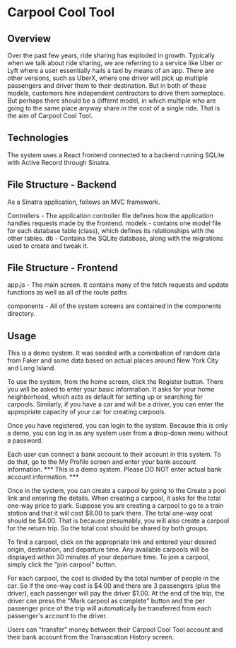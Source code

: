 # Carpool Cool Tool

## Overview
Over the past few years, ride sharing has exploded in growth. Typically when we talk about ride sharing, we are referring to a service like Uber or Lyft where a user essentially hails a taxi by means of an app. There are other versions, such as UberX, where one driver will pick up multiple passengers and driver them to their destination. But in both of these models, customers hire independent contractors to drive them someplace.
But perhaps there should be a differnt model, in which multiple who are going to the same place anyway share in the cost of a single ride. That is the aim of Carpool Cool Tool.

## Technologies
The system uses a React frontend connected to a backend running SQLite with Active Record through Sinatra.

## File Structure - Backend
As a Sinatra application, follows an MVC framework.

Controllers - The application controller file defines how the application handles requests  made by the frontend.
models - contains one model file for each database table (class), which defines its relationships with the other tables. 
db - Contains the SQLite database, along with the migrations used to create and tweak it.


## File Structure - Frontend
app.js - The main screen. It contains many of the fetch requests and update functions as well as all of the route paths 

components - All of the system screens are contained in the components directory.
    

## Usage
This is a demo system. It was seeded with a cominbation of random data from Faker and some data based on actual places around New York City and Long Island.

To use the system, from the home screen, click the Register button. There you will be asked to enter your basic information. It asks for your home neighborhood, which acts as default for setting up or searching for carpools. Similarly, if you have a car and will be a driver, you can enter the appropriate capacity of your car for creating carpools.

Once you have registered, you can login to the system. Because this is only a demo, you can log in as any system user from a drop-down menu without a password.

Each user can connect a bank account to their account in this system. To do that, go to the My Profile screen and enter your bank account information. *** This is a demo system. Please DO NOT enter actual bank account information. ***

Once in the system, you can create a carpool by going to the Create a pool link and entering the details. When creating a carpool, it asks for the total one-way price to park. Suppose you are creating a carpool to go to a train station and that it will cost $8.00 to park there. The total one-way cost should be $4.00. That is because presumably, you will also create a carpool for the return trip. So the total cost should be shared by both groups.

To find a carpool, click on the appropriate link and entered your desired origin, destination, and departure time. Any available carpools will be displayed within 30 minutes of your departure time. To join a carpool, simply click the "join carpool" button.

For each carpool, the cost is divided by the total number of people in the car. So if the one-way cost is $4.00 and there are 3 passengers (plus the driver), each passenger will pay the driver $1.00. At the end of the trip, the driver can press the "Mark carpool as complete" button and the per passenger price of the trip will automatically be transferred from each passenger's account to the driver.

Users can "transfer" money between their Carpool Cool Tool account and their bank account from the Transacation History screen.